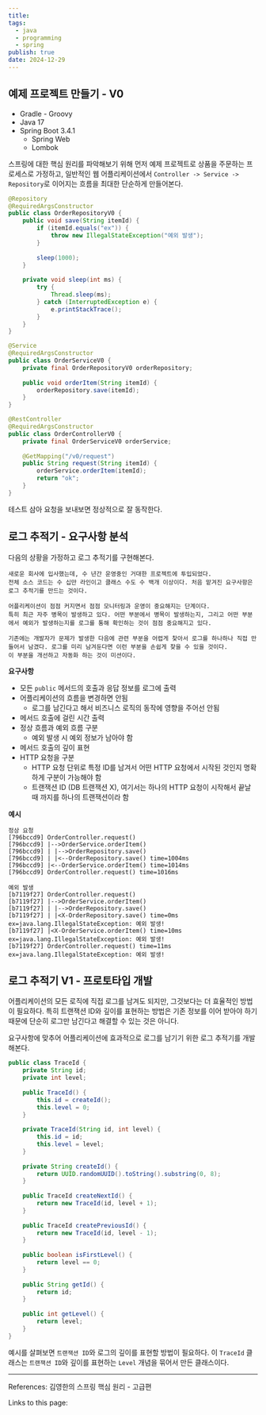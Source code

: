 ```yaml
---
title: 
tags:
  - java
  - programming
  - spring
publish: true
date: 2024-12-29
---
```

## 예제 프로젝트 만들기 - V0
- Gradle - Groovy
- Java 17
- Spring Boot 3.4.1
	- Spring Web
	- Lombok

스프링에 대한 핵심 원리를 파악해보기 위해 먼저 예제 프로젝트로 상품을 주문하는 프로세스로 가정하고, 일반적인 웹 어플리케이션에서 `Controller -> Service -> Repository`로 이어지는 흐름을 최대한 단순하게 만들어본다.

```java title="OrderRepositoryV0.java"
@Repository  
@RequiredArgsConstructor  
public class OrderRepositoryV0 {  
    public void save(String itemId) {  
        if (itemId.equals("ex")) {  
            throw new IllegalStateException("예외 발생");  
        }  
          
        sleep(1000);  
    }  
  
    private void sleep(int ms) {  
        try {  
            Thread.sleep(ms);  
        } catch (InterruptedException e) {  
            e.printStackTrace();  
        }  
    }  
}
```

```java title="OrderServiceV0.java"
@Service  
@RequiredArgsConstructor  
public class OrderServiceV0 {  
    private final OrderRepositoryV0 orderRepository;  
  
    public void orderItem(String itemId) {  
        orderRepository.save(itemId);  
    }  
}
```

```java title="OrderControllerV0.java"
@RestController  
@RequiredArgsConstructor  
public class OrderControllerV0 {  
    private final OrderServiceV0 orderService;  
  
    @GetMapping("/v0/request")  
    public String request(String itemId) {  
        orderService.orderItem(itemId);  
        return "ok";  
    }  
}
```

테스트 삼아 요청을 보내보면 정상적으로 잘 동작한다.

## 로그 추적기 - 요구사항 분석

다음의 상황을 가정하고 로그 추적기를 구현해본다.
```
새로운 회사에 입사했는데, 수 년간 운영중인 거대한 프로젝트에 투입되었다. 
전체 소스 코드는 수 십만 라인이고 클래스 수도 수 백개 이상이다. 처음 맡겨진 요구사항은 로그 추적기를 만드는 것이다.

어플리케이션이 점점 커지면서 점점 모니터링과 운영이 중요해지는 단계이다. 
특히 최근 자주 병목이 발생하고 있다. 어떤 부분에서 병목이 발생하는지, 그리고 어떤 부분에서 예외가 발생하는지를 로그를 통해 확인하는 것이 점점 중요해지고 있다.

기존에는 개발자가 문제가 발생한 다음에 관련 부분을 어렵게 찾아서 로그를 하나하나 직접 만들어서 남겼다. 로그를 미리 남겨둔다면 이런 부분을 손쉽게 찾을 수 있을 것이다. 
이 부분을 개선하고 자동화 하는 것이 미션이다.
```

**요구사항**
- 모든 `public` 메서드의 호출과 응답 정보를 로그에 출력
- 어플리케이션의 흐름을 변경하면 안됨
	- 로그를 남긴다고 해서 비즈니스 로직의 동작에 영향을 주어선 안됨
- 메서드 호출에 걸린 시간 출력
- 정상 흐름과 예외 흐름 구분
	- 예외 발생 시 예외 정보가 남아야 함
- 메서드 호출의 깊이 표현
- HTTP 요청을 구분
	- HTTP 요청 단위로 특정 ID를 남겨서 어떤 HTTP 요청에서 시작된 것인지 명확하게 구분이 가능해야 함
	- 트랜잭션 ID (DB 트랜잭션 X), 여기서는 하나의 HTTP 요청이 시작해서 끝날 때 까지를 하나의 트랜잭션이라 함

**예시**

```
정상 요청
[796bccd9] OrderController.request()
[796bccd9] |-->OrderService.orderItem()
[796bccd9] | |-->OrderRepository.save()
[796bccd9] | |<--OrderRepository.save() time=1004ms
[796bccd9] |<--OrderService.orderItem() time=1014ms
[796bccd9] OrderController.request() time=1016ms

예외 발생
[b7119f27] OrderController.request()
[b7119f27] |-->OrderService.orderItem()
[b7119f27] | |-->OrderRepository.save()
[b7119f27] | |<X-OrderRepository.save() time=0ms ex=java.lang.IllegalStateException: 예외 발생!
[b7119f27] |<X-OrderService.orderItem() time=10ms ex=java.lang.IllegalStateException: 예외 발생!
[b7119f27] OrderController.request() time=11ms ex=java.lang.IllegalStateException: 예외 발생!
```

## 로그 추적기 V1 - 프로토타입 개발
어플리케이션의 모든 로직에 직접 로그를 남겨도 되지만, 그것보다는 더 효율적인 방법이 필요하다. 특히 트랜잭션 ID와 깊이를 표현하는 방법은 기존 정보를 이어 받아야 하기 때문에 단순히 로그만 남긴다고 해결할 수 있는 것은 아니다.

요구사항에 맞추어 어플리케이션에 효과적으로 로그를 남기기 위한 로그 추적기를 개발해본다.

```java title="TraceId.java"
public class TraceId {  
    private String id;  
    private int level;  
  
    public TraceId() {  
        this.id = createId();  
        this.level = 0;  
    }  
  
    private TraceId(String id, int level) {  
        this.id = id;  
        this.level = level;  
    }  
  
    private String createId() {  
        return UUID.randomUUID().toString().substring(0, 8);  
    }  
  
    public TraceId createNextId() {  
        return new TraceId(id, level + 1);  
    }  
  
    public TraceId createPreviousId() {  
        return new TraceId(id, level - 1);  
    }  
  
    public boolean isFirstLevel() {  
        return level == 0;  
    }  
  
    public String getId() {  
        return id;  
    }  
  
    public int getLevel() {  
        return level;  
    }  
}
```

예시를 살펴보면 `트랜잭션 ID`와 로그의 깊이를 표현할 방법이 필요하다. 이 `TraceId` 클래스는 `트랜잭션 ID`와 깊이를 표현하는 `Level` 개념을 묶어서 만든 클래스이다.

---
References: 김영한의 스프링 핵심 원리 - 고급편

Links to this page: 